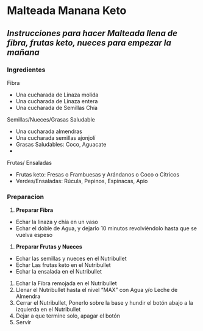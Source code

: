 # Malteada Manana Keto

## ***Instrucciones para hacer Malteada llena de fibra, frutas keto, nueces para empezar la mañana***

### **Ingredientes**

Fibra

- Una cucharada de Linaza molida
- Una cucharada de Linaza entera
- Una cucharada de Semillas Chía

Semillas/Nueces/Grasas Saludable

- Una cucharada almendras
- Una cucharada semillas ajonjolí
- Grasas Saludables: Coco, Aguacate
- 

Frutas/ Ensaladas

- Frutas keto: Fresas o Frambuesas y Arándanos o Coco o Cítricos
- Verdes/Ensaladas: Rúcula, Pepinos, Espinacas, Apio

### Preparacion

1. **Preparar Fibra**
- Echar la linaza y chía en un vaso
- Echar el doble de Agua, y dejarlo 10 minutos revolviéndolo hasta que se vuelva espeso

1. **Preparar Frutas y Nueces**
- Echar las semillas y nueces en el Nutribullet
- Echar Las frutas keto en el Nutribullet
- Echar la ensalada en el Nutribullet

1. Echar la Fibra remojada en el Nutribullet
2. Llenar el Nutribullet hasta el nivel “MAX” con Agua y/o Leche de Almendra
3. Cerrar el Nutribullet, Ponerlo sobre la base y hundir el botón abajo a la izquierda en el Nutribullet
4. Dejar a que termine solo, apagar el botón
5. Servir